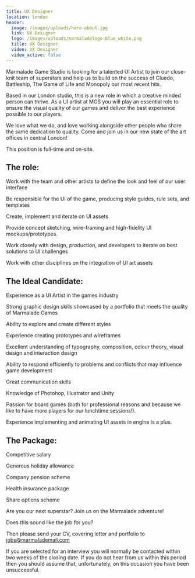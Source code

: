 ```yaml
---
title: UX Designer
location: london
header:
  image: /images/uploads/hero-about.jpg
  link: UX Designer
  logo: /images/uploads/marmaladelogo-blue_white.png
  title: UX Designer
  video: UX Designer
  video_active: false
---
```

Marmalade Game Studio is looking for a talented  UI Artist to join our close-knit team of superstars and help us to build on the success of Cluedo, Battleship, The Game of Life and Monopoly our most recent hits. 

Based in our London studio, this is a new role in which a creative minded person can thrive. As a UI  artist at MGS you will play an essential role to ensure the visual quality of our games and deliver the best experience possible to our players.

We love what we do, and love working alongside other people who share the same dedication to quality. Come and join us in our new state of the art offices in central London!

This position is full-time and on-site.

## The role:

Work with the team and other artists to define the look and feel of our user interface

Be responsible for the UI of the game, producing style guides, rule sets, and templates

Create, implement and iterate on UI assets

Provide concept sketching, wire-framing and high-fidelity UI mockups/prototypes.

Work closely with design, production, and developers to iterate on best solutions to UI challenges

Work with other disciplines on the integration of UI art assets 

## The Ideal Candidate:

Experience as a UI Artist in the games industry

Strong graphic design skills showcased by a portfolio that meets the quality of Marmalade Games

Ability to explore and create different styles 

Experience creating prototypes and wireframes

Excellent understanding of typography, composition, colour theory, visual design and interaction design

Ability to respond efficiently to problems and conflicts that may influence game development

Great communication skills

Knowledge of Photohop, Illustrator and Unity 

Passion for board games (both for professional reasons and because we like to have more players for our lunchtime sessions!).

Experience implementing and animating UI assets in engine is a plus.

## The Package:

Competitive salary

Generous holiday allowance

Company pension scheme

Health insurance package

Share options scheme



Are you our next superstar? Join us on the Marmalade adventure! 

Does this sound like the job for you?

Then please send your CV, covering letter  and portfolio to jobs@marmalademail.com

If you are selected for an interview you will normally be contacted within two weeks of the closing date. If you do not hear from us within this period then you should assume that, unfortunately, on this occasion you have been unsuccessful.
